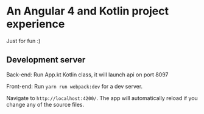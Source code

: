 # An Angular 4 and Kotlin project experience

Just for fun :)

## Development server

Back-end: Run App.kt Kotlin class, it will launch api on port 8097
 
Front-end: Run `yarn run webpack:dev` for a dev server. 

Navigate to `http://localhost:4200/`. The app will automatically reload if you change any of the source files.

